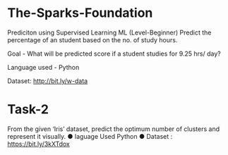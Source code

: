 # The-Sparks-Foundation
Prediciton using Supervised Learning ML (Level-Beginner)
Predict the percentage of an student based on the no. of study hours.

Goal - What will be predicted score if a student studies for 9.25 hrs/ day?

Language used - Python

Dataset: http://bit.ly/w-data


# Task-2 
From the given ‘Iris’ dataset, predict the optimum number of clusters
and represent it visually.
● laguage Used  Python 
● Dataset : https://bit.ly/3kXTdox

